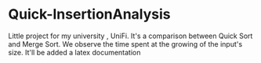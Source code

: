 # Quick-InsertionAnalysis
Little project for my university , UniFi.
It's a comparison between Quick Sort and Merge Sort.
We observe the time spent at the growing of the input's size.
It'll be added a latex documentation
